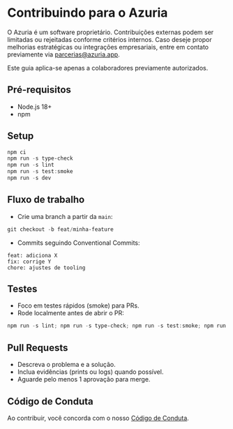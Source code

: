 # Contribuindo para o Azuria

O Azuria é um software proprietário. Contribuições externas podem ser limitadas ou rejeitadas conforme critérios internos. Caso deseje propor melhorias estratégicas ou integrações empresariais, entre em contato previamente via [parcerias@azuria.app](mailto:parcerias@azuria.app).

Este guia aplica-se apenas a colaboradores previamente autorizados.

## Pré-requisitos

- Node.js 18+
- npm

## Setup

```powershell
npm ci
npm run -s type-check
npm run -s lint
npm run -s test:smoke
npm run -s dev
```

## Fluxo de trabalho

- Crie uma branch a partir da `main`:

```powershell
git checkout -b feat/minha-feature
```

- Commits seguindo Conventional Commits:

```text
feat: adiciona X
fix: corrige Y
chore: ajustes de tooling
```

## Testes

- Foco em testes rápidos (smoke) para PRs.
- Rode localmente antes de abrir o PR:

```powershell
npm run -s lint; npm run -s type-check; npm run -s test:smoke; npm run -s build
```

## Pull Requests

- Descreva o problema e a solução.
- Inclua evidências (prints ou logs) quando possível.
- Aguarde pelo menos 1 aprovação para merge.

## Código de Conduta

Ao contribuir, você concorda com o nosso [Código de Conduta](./CODE_OF_CONDUCT.md).
